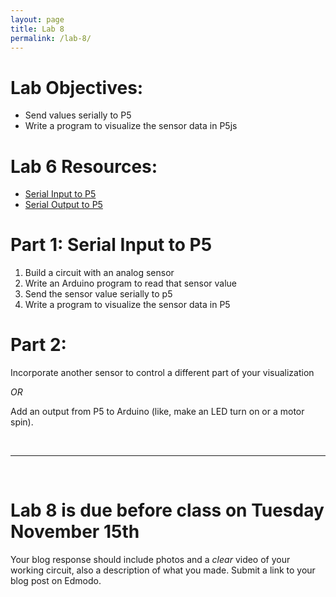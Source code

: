 ```yaml
---
layout: page
title: Lab 8
permalink: /lab-8/
---
```


# **Lab Objectives:**

+ Send values serially to P5
+ Write a program to visualize the sensor data in P5js

# **Lab 6 Resources:**

+ [Serial Input to P5](https://itp.nyu.edu/physcomp/labs/labs-serial-communication/lab-serial-input-to-the-p5-js-ide/)
+ [Serial Output to P5](https://itp.nyu.edu/physcomp/labs/labs-serial-communication/lab-serial-output-from-p5-js/)

# **Part 1: Serial Input to P5**

1. Build a circuit with an analog sensor
2. Write an Arduino program to read that sensor value
3. Send the sensor value serially to p5 
4. Write a program to visualize the sensor data in P5


# **Part 2:**

Incorporate another sensor to control a different part of your visualization

*OR*

Add an output from P5 to Arduino (like, make an LED turn on or a motor spin). 

<br>
<hr>

<br>

# **Lab 8 is due before class on Tuesday November 15th** 

Your blog response should include photos and a *clear* video of your working circuit, also a description of what you made. Submit a link to your blog post on Edmodo. 



